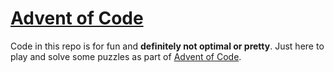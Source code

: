# [Advent of Code](https://adventofcode.com/2022/)



Code in this repo is for fun and **definitely not optimal or pretty**. Just here to play and solve some puzzles as part of [Advent of Code](https://adventofcode.com/2022/).

